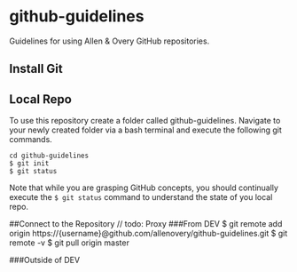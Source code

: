 github-guidelines
=================

Guidelines for using Allen &amp; Overy GitHub repositories.

## Install Git

## Local Repo
To use this repository create a folder called github-guidelines.  Navigate to your newly created folder via a bash terminal and execute the following git commands. 

```
cd github-guidelines
$ git init
$ git status
````

Note that while you are grasping GitHub concepts, you should continually execute the `$ git status` command to understand the state of you local repo.

##Connect to the Repository
// todo: Proxy
###From DEV
$ git remote add origin https://{username}@github.com/allenovery/github-guidelines.git
$ git remote -v
$ git pull origin master

###Outside of DEV
